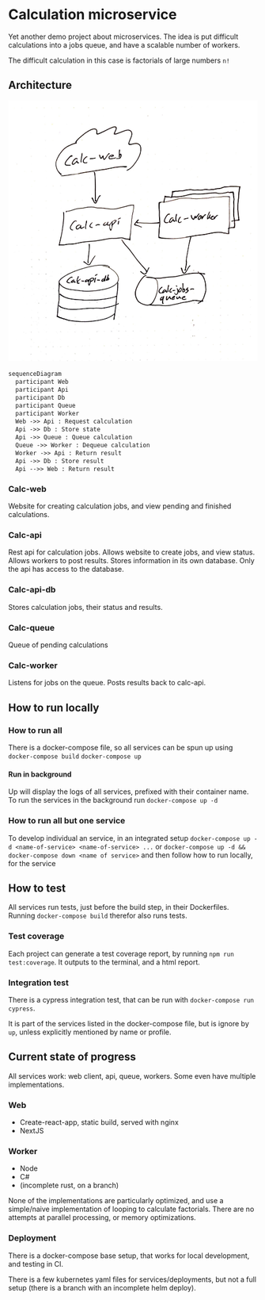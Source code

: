 # Calculation microservice

Yet another demo project about microservices. The idea is put difficult calculations into a jobs queue, and have a scalable number of workers.

The difficult calculation in this case is factorials of large numbers `n!`

## Architecture

![Architecture diagram](/calc-microservice-architecture.jpg)

```mermaid
sequenceDiagram
  participant Web
  participant Api
  participant Db
  participant Queue
  participant Worker
  Web ->> Api : Request calculation
  Api ->> Db : Store state
  Api ->> Queue : Queue calculation
  Queue ->> Worker : Dequeue calculation
  Worker ->> Api : Return result
  Api ->> Db : Store result
  Api -->> Web : Return result
```

### Calc-web

Website for creating calculation jobs, and view pending and finished calculations.

### Calc-api

Rest api for calculation jobs. Allows website to create jobs, and view status. Allows workers to post results. Stores information in its own database. Only the api has access to the database.

### Calc-api-db

Stores calculation jobs, their status and results.

### Calc-queue

Queue of pending calculations

### Calc-worker

Listens for jobs on the queue. Posts results back to calc-api.

## How to run locally

### How to run all

There is a docker-compose file, so all services can be spun up using
`docker-compose build`
`docker-compose up`

#### Run in background

Up will display the logs of all services, prefixed with their container name. To run the services in the background run `docker-compose up -d`

### How to run all but one service

To develop individual an service, in an integrated setup `docker-compose up -d <name-of-service> <name-of-service> ...` or `docker-compose up -d && docker-compose down <name of service>`
and then follow how to run locally, for the service

## How to test

All services run tests, just before the build step, in their Dockerfiles. Running `docker-compose build` therefor also runs tests.

### Test coverage

Each project can generate a test coverage report, by running `npm run test:coverage`. It outputs to the terminal, and a html report.

### Integration test

There is a cypress integration test, that can be run with `docker-compose run cypress`.

It is part of the services listed in the docker-compose file, but is ignore by `up`, unless explicitly mentioned by name or profile.

## Current state of progress

All services work: web client, api, queue, workers. Some even have multiple implementations.

### Web

* Create-react-app, static build, served with nginx
* NextJS

### Worker

* Node
* C#
* (incomplete rust, on a branch)

None of the implementations are particularly optimized, and use a simple/naive implementation of looping to calculate factorials. There are no attempts at parallel processing, or memory optimizations.

### Deployment

There is a docker-compose base setup, that works for local development, and testing in CI.

There is a few kubernetes yaml files for services/deployments, but not a full setup (there is a branch with an incomplete helm deploy).
